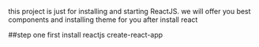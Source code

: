 this project is just for installing and starting ReactJS. we will offer you best components and installing theme for you after install react

##step one
first install reactjs create-react-app